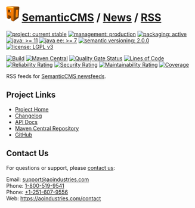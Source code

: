 # [<img src="ao-logo.png" alt="AO Logo" width="35" height="40">](https://github.com/ao-apps) [SemanticCMS](https://github.com/ao-apps/semanticcms) / [News](https://github.com/ao-apps/semanticcms-news) / [RSS](https://github.com/ao-apps/semanticcms-news-rss)

[![project: current stable](https://semanticcms.com/ao-badges/project-current-stable.svg)](https://aoindustries.com/life-cycle#project-current-stable)
[![management: production](https://semanticcms.com/ao-badges/management-production.svg)](https://aoindustries.com/life-cycle#management-production)
[![packaging: active](https://semanticcms.com/ao-badges/packaging-active.svg)](https://aoindustries.com/life-cycle#packaging-active)  
[![java: &gt;= 11](https://semanticcms.com/ao-badges/java-11.svg)](https://docs.oracle.com/en/java/javase/11/docs/api/)
[![java ee: &gt;= 7](https://semanticcms.com/ao-badges/javaee-7.svg)](https://docs.oracle.com/javaee/7/api/)
[![semantic versioning: 2.0.0](https://semanticcms.com/ao-badges/semver-2.0.0.svg)](http://semver.org/spec/v2.0.0.html)
[![license: LGPL v3](https://semanticcms.com/ao-badges/license-lgpl-3.0.svg)](https://www.gnu.org/licenses/lgpl-3.0)

[![Build](https://github.com/ao-apps/semanticcms-news-rss/workflows/Build/badge.svg?branch=1.x)](https://github.com/ao-apps/semanticcms-news-rss/actions?query=workflow%3ABuild)
[![Maven Central](https://maven-badges.herokuapp.com/maven-central/com.semanticcms/semanticcms-news-rss/badge.svg)](https://maven-badges.herokuapp.com/maven-central/com.semanticcms/semanticcms-news-rss)
[![Quality Gate Status](https://sonarcloud.io/api/project_badges/measure?branch=1.x&project=com.semanticcms%3Asemanticcms-news-rss&metric=alert_status)](https://sonarcloud.io/dashboard?branch=1.x&id=com.semanticcms%3Asemanticcms-news-rss)
[![Lines of Code](https://sonarcloud.io/api/project_badges/measure?branch=1.x&project=com.semanticcms%3Asemanticcms-news-rss&metric=ncloc)](https://sonarcloud.io/component_measures?branch=1.x&id=com.semanticcms%3Asemanticcms-news-rss&metric=ncloc)  
[![Reliability Rating](https://sonarcloud.io/api/project_badges/measure?branch=1.x&project=com.semanticcms%3Asemanticcms-news-rss&metric=reliability_rating)](https://sonarcloud.io/component_measures?branch=1.x&id=com.semanticcms%3Asemanticcms-news-rss&metric=Reliability)
[![Security Rating](https://sonarcloud.io/api/project_badges/measure?branch=1.x&project=com.semanticcms%3Asemanticcms-news-rss&metric=security_rating)](https://sonarcloud.io/component_measures?branch=1.x&id=com.semanticcms%3Asemanticcms-news-rss&metric=Security)
[![Maintainability Rating](https://sonarcloud.io/api/project_badges/measure?branch=1.x&project=com.semanticcms%3Asemanticcms-news-rss&metric=sqale_rating)](https://sonarcloud.io/component_measures?branch=1.x&id=com.semanticcms%3Asemanticcms-news-rss&metric=Maintainability)
[![Coverage](https://sonarcloud.io/api/project_badges/measure?branch=1.x&project=com.semanticcms%3Asemanticcms-news-rss&metric=coverage)](https://sonarcloud.io/component_measures?branch=1.x&id=com.semanticcms%3Asemanticcms-news-rss&metric=Coverage)

RSS feeds for [SemanticCMS newsfeeds](https://github.com/ao-apps/semanticcms-news).

## Project Links
* [Project Home](https://semanticcms.com/news/rss/)
* [Changelog](https://semanticcms.com/news/rss/changelog)
* [API Docs](https://semanticcms.com/news/rss/apidocs/)
* [Maven Central Repository](https://search.maven.org/artifact/com.semanticcms/semanticcms-news-rss)
* [GitHub](https://github.com/ao-apps/semanticcms-news-rss)

## Contact Us
For questions or support, please [contact us](https://aoindustries.com/contact):

Email: [support@aoindustries.com](mailto:support@aoindustries.com)  
Phone: [1-800-519-9541](tel:1-800-519-9541)  
Phone: [+1-251-607-9556](tel:+1-251-607-9556)  
Web: https://aoindustries.com/contact
